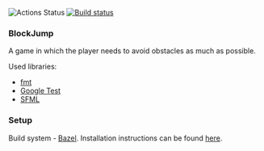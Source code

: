 ![Actions Status](https://github.com/zpervan/BlockJump/workflows/CI/badge.svg) [![Build status](https://ci.appveyor.com/api/projects/status/54b7f257m3p781aj/branch/main?svg=true)](https://ci.appveyor.com/project/zpervan/blockjump/branch/main)

### BlockJump

A game in which the player needs to avoid obstacles as much as possible.

Used libraries:
- [fmt](https://github.com/fmtlib/fmt)
- [Google Test](https://github.com/google/googletest)
- [SFML](https://www.sfml-dev.org/)

### Setup

Build system - [Bazel](https://www.bazel.build/). Installation instructions can be found 
[here](https://docs.bazel.build/versions/master/install-ubuntu.html).

